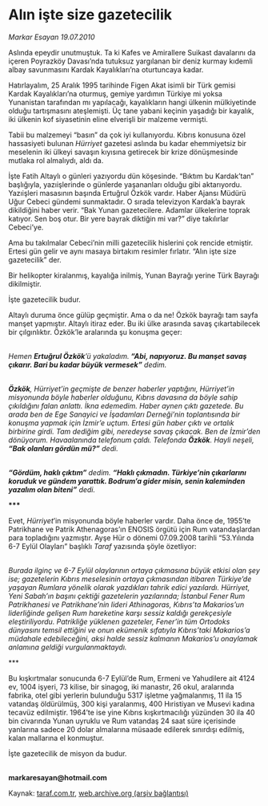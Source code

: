 # Alın işte size gazetecilik

*Markar Esayan 19.07.2010*

<div class="yazi"><p>Aslında epeydir unutmuştuk. Ta ki Kafes ve Amirallere Suikast davalarını da içeren Poyrazköy Davası’nda tutuksuz yargılanan bir deniz kurmay kıdemli albay savunmasını Kardak Kayalıkları’na oturtuncaya kadar.</p>
<p>Hatırlayalım, 25 Aralık 1995 tarihinde Figen Akat isimli bir Türk gemisi Kardak Kayalıkları’na oturmuş, gemiye yardımın Türkiye mi yoksa Yunanistan tarafından mı yapılacağı, kayalıkların hangi ülkenin mülkiyetinde olduğu tartışmasını ateşlemişti. Üç tane yabani keçinin yaşadığı bir kayalık, iki ülkenin kof siyasetinin eline elverişli bir malzeme vermişti.</p>
<p>Tabii bu malzemeyi “basın” da çok iyi kullanıyordu. Kıbrıs konusuna özel hassasiyeti bulunan <i>Hürriyet</i> gazetesi aslında bu kadar ehemmiyetsiz bir meselenin iki ülkeyi savaşın kıyısına getirecek bir krize dönüşmesinde mutlaka rol almalıydı, aldı da. </p>
<p>İşte Fatih Altaylı o günleri yazıyordu dün köşesinde. “Bıktım bu Kardak’tan” başlığıyla, yazıişlerinde o günlerde yaşananları olduğu gibi aktarıyordu. Yazıişleri masasının başında Ertuğrul Özkök vardır. Haber Ajansı Müdürü Uğur Cebeci gündemi sunmaktadır. O sırada televizyon Kardak’a bayrak dikildiğini haber verir. “Bak Yunan gazetecilere. Adamlar ülkelerine toprak katıyor. Sen boş otur. Bir yere bayrak diktiğin mi var?” diye takılırlar Cebeci’ye.</p>
<p>Ama bu takılmalar Cebeci’nin milli gazetecilik hislerini çok rencide etmiştir. Ertesi gün gelir ve aynı masaya birtakım resimler fırlatır. “Alın işte size gazetecilik” der.</p>
<p>Bir helikopter kiralanmış, kayalığa inilmiş, Yunan Bayrağı yerine Türk Bayrağı dikilmiştir.</p>
<p>İşte gazetecilik budur.</p>
<p>Altaylı duruma önce gülüp geçmiştir. Ama o da ne! Özkök bayrağı tam sayfa manşet yapmıştır. Altaylı itiraz eder. Bu iki ülke arasında savaş çıkartabilecek bir çılgınlıktır. Özkök’le aralarında şu konuşma geçer:</p>
<p><i><br/>Hemen <b>Ertuğrul Özkök</b>’ü yakaladım.<b> “Abi, napıyoruz. Bu manşet savaş çıkarır. Bari bu kadar büyük vermesek”</b> dedim.</i></p>
<p><b><i><br/>Özkök</i></b><i>, Hürriyet’in geçmişte de benzer haberler yaptığını, Hürriyet’in misyonunda böyle haberler olduğunu, Kıbrıs davasına da böyle sahip çıkıldığını falan anlattı. İkna edemedim. Haber aynen çıktı gazetede. Bu arada ben de Ege Sanayici ve İşadamları Derneği’nin toplantısında bir konuşma yapmak için İzmir’e uçtum. Ertesi gün haber çıktı ve ortalık birbirine girdi. Tam dediğim gibi, neredeyse savaş çıkacak. Ben de İzmir’den dönüyorum. Havaalanında telefonum çaldı. Telefonda <b>Özkök</b>. Hayli neşeli, <b>“Bak olanları gördün mü?”</b> dedi.</i></p>
<p><b><i><br/>“Gördüm, haklı çıktım” </i></b><i>dedim. <b>“Haklı çıkmadın. Türkiye’nin çıkarlarını koruduk ve gündem yarattık. Bodrum’a gider misin, senin kaleminden yazalım olan biteni”</b> dedi.</i></p>
<p><b>***</b></p>
<p>Evet, <i>Hürriyet</i>’in misyonunda böyle haberler vardır. Daha önce de, 1955’te Patrikhane ve Patrik Athenagoras’ın ENOSIS örgütü için Rum vatandaşlardan para topladığını yazmıştır. Ayşe Hür o dönemi 07.09.2008 tarihli “53.Yılında 6-7 Eylül Olayları” başlıklı <i>Taraf</i> yazısında şöyle özetliyor:</p>
<p><i><br/>Burada ilginç ve 6-7 Eylül olaylarının ortaya çıkmasına büyük etkisi olan şey ise; gazetelerin Kıbrıs meselesinin ortaya çıkmasından itibaren Türkiye’de yaşayan Rumlara yönelik olarak yazdıkları tahrik edici yazılardı. Hürriyet, Yeni Sabah’ın başını çektiği gazetelerin yazılarında; İstanbul Fener Rum Patrikhanesi ve Patrikhane’nin lideri Athinagoras, Kıbrıs’ta Makarios’un liderliğinde gelişen Rum hareketine karşı sessiz kaldığı gerekçesiyle eleştiriliyordu. Patrikliğe yüklenen gazeteler, Fener’in tüm Ortodoks dünyasını temsil ettiğini ve onun ekümenik sıfatıyla Kıbrıs’taki Makarios’a müdahale edebileceğini, aksi halde sessiz kalmanın Makarios’u onaylamak anlamına geldiği vurgulanmaktaydı.</i></p>
<p>***</p>
<p>Bu kışkırtmalar sonucunda 6-7 Eylül’de Rum, Ermeni ve Yahudilere ait 4124 ev, 1004 işyeri, 73 kilise, bir sinagog, iki manastır, 26 okul, aralarında fabrika, otel gibi yerlerin bulunduğu 5317 işletme yağmalanmış, 11 ila 15 vatandaş öldürülmüş, 300 kişi yaralanmış, 400 Hıristiyan ve Musevi kadına tecavüz edilmiştir. 1964’te ise yine Kıbrıs kışkırtmacılığı yüzünden 30 ila 40 bin civarında Yunan uyruklu ve Rum vatandaş 24 saat süre içerisinde yanlarına sadece 20 dolar almalarına müsaade edilerek sınırdışı edilmiş, kalan mallarına el konmuştur.</p>
<p>İşte gazetecilik de misyon da budur. </p>
<p><b><br/>markaresayan@hotmail.com</b></p></div>

Kaynak: [taraf.com.tr](http://www.taraf.com.tr:80/markar-esayan/makale-alin-iste-size-gazetecilik.htm), [web.archive.org (arşiv bağlantısı)](http://web.archive.org/web/20100720220340/http://www.taraf.com.tr:80/markar-esayan/makale-alin-iste-size-gazetecilik.htm)
